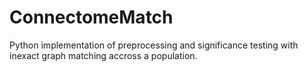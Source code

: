 # ConnectomeMatch
 Python implementation of preprocessing and significance testing with inexact graph matching accross a population. 
